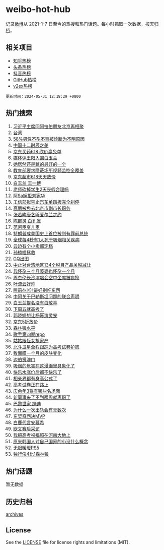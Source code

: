 # weibo-hot-hub

记录[微博](https://www.weibo.com)从 2021-1-7 日至今的热搜和热门话题。每小时抓取一次数据，按天[归档](archives)。

## 相关项目

- [知乎热榜](https://github.com/lonnyzhang423/zhihu-hot-hub)
- [头条热榜](https://github.com/lonnyzhang423/toutiao-hot-hub)
- [抖音热榜](https://github.com/lonnyzhang423/douyin-hot-hub)
- [GitHub热榜](https://github.com/lonnyzhang423/github-hot-hub)
- [v2ex热榜](https://github.com/lonnyzhang423/v2ex-hot-hub)


`更新时间：2024-05-31 12:18:29 +0800`

## 热门搜索

1. [习近平主席同阿拉伯朋友北京再相聚](https://m.weibo.cn/search?containerid=100103type%3D1%26t%3D10%26q%3D%23%E4%B9%A0%E8%BF%91%E5%B9%B3%E4%B8%BB%E5%B8%AD%E5%90%8C%E9%98%BF%E6%8B%89%E4%BC%AF%E6%9C%8B%E5%8F%8B%E5%8C%97%E4%BA%AC%E5%86%8D%E7%9B%B8%E8%81%9A%23&stream_entry_id=51&isnewpage=1&extparam=seat%3D1%26dgr%3D0%26filter_type%3Drealtimehot%26stream_entry_id%3D51%26c_type%3D51%26pos%3D0%26q%3D%2523%25E4%25B9%25A0%25E8%25BF%2591%25E5%25B9%25B3%25E4%25B8%25BB%25E5%25B8%25AD%25E5%2590%258C%25E9%2598%25BF%25E6%258B%2589%25E4%25BC%25AF%25E6%259C%258B%25E5%258F%258B%25E5%258C%2597%25E4%25BA%25AC%25E5%2586%258D%25E7%259B%25B8%25E8%2581%259A%2523%26cate%3D10103%26display_time%3D1717129108%26pre_seqid%3D171712910830001448931)
1. [台湾](https://m.weibo.cn/search?containerid=100103type%3D1%26t%3D10%26q%3D%E5%8F%B0%E6%B9%BE&stream_entry_id=31&isnewpage=1&extparam=seat%3D1%26filter_type%3Drealtimehot%26c_type%3D31%26lcate%3D5001%26realpos%3D1%26cate%3D5001%26band_rank%3D1%26dgr%3D0%26pos%3D0%26q%3D%25E5%258F%25B0%25E6%25B9%25BE%26stream_entry_id%3D31%26flag%3D1%26display_time%3D1717129108%26pre_seqid%3D171712910830001448931)
1. [58%男性不孕不育被诊断为不明原因](https://m.weibo.cn/search?containerid=100103type%3D1%26t%3D10%26q%3D%2358%25%E7%94%B7%E6%80%A7%E4%B8%8D%E5%AD%95%E4%B8%8D%E8%82%B2%E8%A2%AB%E8%AF%8A%E6%96%AD%E4%B8%BA%E4%B8%8D%E6%98%8E%E5%8E%9F%E5%9B%A0%23&stream_entry_id=31&isnewpage=1&extparam=seat%3D1%26filter_type%3Drealtimehot%26c_type%3D31%26lcate%3D5001%26realpos%3D2%26cate%3D5001%26band_rank%3D2%26dgr%3D0%26pos%3D1%26q%3D%252358%2525%25E7%2594%25B7%25E6%2580%25A7%25E4%25B8%258D%25E5%25AD%2595%25E4%25B8%258D%25E8%2582%25B2%25E8%25A2%25AB%25E8%25AF%258A%25E6%2596%25AD%25E4%25B8%25BA%25E4%25B8%258D%25E6%2598%258E%25E5%258E%259F%25E5%259B%25A0%2523%26stream_entry_id%3D31%26flag%3D1%26display_time%3D1717129108%26pre_seqid%3D171712910830001448931)
1. [中国十二时辰之美](https://m.weibo.cn/search?containerid=100103type%3D1%26t%3D10%26q%3D%23%E4%B8%AD%E5%9B%BD%E5%8D%81%E4%BA%8C%E6%97%B6%E8%BE%B0%E4%B9%8B%E7%BE%8E%23&stream_entry_id=31&isnewpage=1&extparam=seat%3D1%26filter_type%3Drealtimehot%26c_type%3D31%26lcate%3D5001%26realpos%3D3%26cate%3D5001%26band_rank%3D3%26dgr%3D0%26pos%3D2%26q%3D%2523%25E4%25B8%25AD%25E5%259B%25BD%25E5%258D%2581%25E4%25BA%258C%25E6%2597%25B6%25E8%25BE%25B0%25E4%25B9%258B%25E7%25BE%258E%2523%26stream_entry_id%3D31%26flag%3D1%26display_time%3D1717129108%26pre_seqid%3D171712910830001448931)
1. [京东买药618 砍价赢免单](https://m.weibo.cn/search?containerid=100103type%3D1%26t%3D10%26q%3D%23%E4%BA%AC%E4%B8%9C%E4%B9%B0%E8%8D%AF618+%E7%A0%8D%E4%BB%B7%E8%B5%A2%E5%85%8D%E5%8D%95%23&stream_entry_id=31&isnewpage=1&extparam=seat%3D1%26filter_type%3Drealtimehot%26c_type%3D31%26lcate%3D5001%26cate%3D5001%26topic_ad%3D1%26band_rank%3D4%26q%3D%2523%25E4%25BA%25AC%25E4%25B8%259C%25E4%25B9%25B0%25E8%258D%25AF618%2520%25E7%25A0%258D%25E4%25BB%25B7%25E8%25B5%25A2%25E5%2585%258D%25E5%258D%2595%2523%26stream_entry_id%3D31%26pos%3D3%26adid%3D240122%26is_ad_pos%3D1%26dgr%3D0%26display_time%3D1717129108%26pre_seqid%3D171712910830001448931)
1. [媒体评王阳入围白玉兰](https://m.weibo.cn/search?containerid=100103type%3D1%26t%3D10%26q%3D%23%E5%AA%92%E4%BD%93%E8%AF%84%E7%8E%8B%E9%98%B3%E5%85%A5%E5%9B%B4%E7%99%BD%E7%8E%89%E5%85%B0%23&stream_entry_id=31&isnewpage=1&extparam=seat%3D1%26filter_type%3Drealtimehot%26c_type%3D31%26lcate%3D5001%26realpos%3D4%26cate%3D5001%26band_rank%3D4%26dgr%3D0%26pos%3D4%26q%3D%2523%25E5%25AA%2592%25E4%25BD%2593%25E8%25AF%2584%25E7%258E%258B%25E9%2598%25B3%25E5%2585%25A5%25E5%259B%25B4%25E7%2599%25BD%25E7%258E%2589%25E5%2585%25B0%2523%26stream_entry_id%3D31%26flag%3D1%26display_time%3D1717129108%26pre_seqid%3D171712910830001448931)
1. [她居然还是跳的最好的一个](https://m.weibo.cn/search?containerid=100103type%3D1%26t%3D10%26q%3D%23%E5%A5%B9%E5%B1%85%E7%84%B6%E8%BF%98%E6%98%AF%E8%B7%B3%E7%9A%84%E6%9C%80%E5%A5%BD%E7%9A%84%E4%B8%80%E4%B8%AA%23&stream_entry_id=31&isnewpage=1&extparam=seat%3D1%26filter_type%3Drealtimehot%26c_type%3D31%26lcate%3D5001%26realpos%3D5%26cate%3D5001%26band_rank%3D5%26dgr%3D0%26pos%3D5%26q%3D%2523%25E5%25A5%25B9%25E5%25B1%2585%25E7%2584%25B6%25E8%25BF%2598%25E6%2598%25AF%25E8%25B7%25B3%25E7%259A%2584%25E6%259C%2580%25E5%25A5%25BD%25E7%259A%2584%25E4%25B8%2580%25E4%25B8%25AA%2523%26stream_entry_id%3D31%26flag%3D2%26display_time%3D1717129108%26pre_seqid%3D171712910830001448931)
1. [教育部要求隐蔽场所视频监控全覆盖](https://m.weibo.cn/search?containerid=100103type%3D1%26t%3D10%26q%3D%23%E6%95%99%E8%82%B2%E9%83%A8%E8%A6%81%E6%B1%82%E9%9A%90%E8%94%BD%E5%9C%BA%E6%89%80%E8%A7%86%E9%A2%91%E7%9B%91%E6%8E%A7%E5%85%A8%E8%A6%86%E7%9B%96%23&stream_entry_id=31&isnewpage=1&extparam=seat%3D1%26filter_type%3Drealtimehot%26c_type%3D31%26lcate%3D5001%26realpos%3D6%26cate%3D5001%26band_rank%3D6%26dgr%3D0%26pos%3D6%26q%3D%2523%25E6%2595%2599%25E8%2582%25B2%25E9%2583%25A8%25E8%25A6%2581%25E6%25B1%2582%25E9%259A%2590%25E8%2594%25BD%25E5%259C%25BA%25E6%2589%2580%25E8%25A7%2586%25E9%25A2%2591%25E7%259B%2591%25E6%258E%25A7%25E5%2585%25A8%25E8%25A6%2586%25E7%259B%2596%2523%26stream_entry_id%3D31%26flag%3D1%26display_time%3D1717129108%26pre_seqid%3D171712910830001448931)
1. [京东超市618天天放价](https://m.weibo.cn/search?containerid=100103type%3D1%26t%3D10%26q%3D%23%E4%BA%AC%E4%B8%9C%E8%B6%85%E5%B8%82618%E5%A4%A9%E5%A4%A9%E6%94%BE%E4%BB%B7%23&stream_entry_id=31&isnewpage=1&extparam=seat%3D1%26filter_type%3Drealtimehot%26c_type%3D31%26lcate%3D5001%26cate%3D5001%26topic_ad%3D1%26band_rank%3D7%26q%3D%2523%25E4%25BA%25AC%25E4%25B8%259C%25E8%25B6%2585%25E5%25B8%2582618%25E5%25A4%25A9%25E5%25A4%25A9%25E6%2594%25BE%25E4%25BB%25B7%2523%26stream_entry_id%3D31%26pos%3D7%26adid%3D240106%26is_ad_pos%3D1%26dgr%3D0%26display_time%3D1717129108%26pre_seqid%3D171712910830001448931)
1. [白玉兰 王一博](https://m.weibo.cn/search?containerid=100103type%3D1%26t%3D10%26q%3D%E7%99%BD%E7%8E%89%E5%85%B0+%E7%8E%8B%E4%B8%80%E5%8D%9A&stream_entry_id=31&isnewpage=1&extparam=seat%3D1%26filter_type%3Drealtimehot%26c_type%3D31%26lcate%3D5001%26realpos%3D7%26cate%3D5001%26band_rank%3D7%26dgr%3D0%26pos%3D8%26q%3D%25E7%2599%25BD%25E7%258E%2589%25E5%2585%25B0%2520%25E7%258E%258B%25E4%25B8%2580%25E5%258D%259A%26stream_entry_id%3D31%26flag%3D1%26display_time%3D1717129108%26pre_seqid%3D171712910830001448931)
1. [老师砍掉学生2天丧假合理吗](https://m.weibo.cn/search?containerid=100103type%3D1%26t%3D10%26q%3D%23%E8%80%81%E5%B8%88%E7%A0%8D%E6%8E%89%E5%AD%A6%E7%94%9F2%E5%A4%A9%E4%B8%A7%E5%81%87%E5%90%88%E7%90%86%E5%90%97%23&stream_entry_id=31&isnewpage=1&extparam=seat%3D1%26filter_type%3Drealtimehot%26c_type%3D31%26lcate%3D5001%26realpos%3D8%26cate%3D5001%26band_rank%3D8%26dgr%3D0%26pos%3D9%26q%3D%2523%25E8%2580%2581%25E5%25B8%2588%25E7%25A0%258D%25E6%258E%2589%25E5%25AD%25A6%25E7%2594%259F2%25E5%25A4%25A9%25E4%25B8%25A7%25E5%2581%2587%25E5%2590%2588%25E7%2590%2586%25E5%2590%2597%2523%26stream_entry_id%3D31%26flag%3D2%26display_time%3D1717129108%26pre_seqid%3D171712910830001448931)
1. [阿Sa婉拒刘宪华](https://m.weibo.cn/search?containerid=100103type%3D1%26t%3D10%26q%3D%23%E9%98%BFSa%E5%A9%89%E6%8B%92%E5%88%98%E5%AE%AA%E5%8D%8E%23&stream_entry_id=31&isnewpage=1&extparam=seat%3D1%26filter_type%3Drealtimehot%26c_type%3D31%26lcate%3D5001%26realpos%3D9%26cate%3D5001%26band_rank%3D9%26dgr%3D0%26pos%3D10%26q%3D%2523%25E9%2598%25BFSa%25E5%25A9%2589%25E6%258B%2592%25E5%2588%2598%25E5%25AE%25AA%25E5%258D%258E%2523%26stream_entry_id%3D31%26flag%3D1%26display_time%3D1717129108%26pre_seqid%3D171712910830001448931)
1. [工信部拟禁止汽车单踏板完全刹停](https://m.weibo.cn/search?containerid=100103type%3D1%26t%3D10%26q%3D%23%E5%B7%A5%E4%BF%A1%E9%83%A8%E6%8B%9F%E7%A6%81%E6%AD%A2%E6%B1%BD%E8%BD%A6%E5%8D%95%E8%B8%8F%E6%9D%BF%E5%AE%8C%E5%85%A8%E5%88%B9%E5%81%9C%23&stream_entry_id=31&isnewpage=1&extparam=seat%3D1%26filter_type%3Drealtimehot%26c_type%3D31%26lcate%3D5001%26realpos%3D10%26cate%3D5001%26band_rank%3D10%26dgr%3D0%26pos%3D11%26q%3D%2523%25E5%25B7%25A5%25E4%25BF%25A1%25E9%2583%25A8%25E6%258B%259F%25E7%25A6%2581%25E6%25AD%25A2%25E6%25B1%25BD%25E8%25BD%25A6%25E5%258D%2595%25E8%25B8%258F%25E6%259D%25BF%25E5%25AE%258C%25E5%2585%25A8%25E5%2588%25B9%25E5%2581%259C%2523%26stream_entry_id%3D31%26flag%3D1%26display_time%3D1717129108%26pre_seqid%3D171712910830001448931)
1. [高朋被免去北京市副市长职务](https://m.weibo.cn/search?containerid=100103type%3D1%26t%3D10%26q%3D%23%E9%AB%98%E6%9C%8B%E8%A2%AB%E5%85%8D%E5%8E%BB%E5%8C%97%E4%BA%AC%E5%B8%82%E5%89%AF%E5%B8%82%E9%95%BF%E8%81%8C%E5%8A%A1%23&stream_entry_id=31&isnewpage=1&extparam=seat%3D1%26filter_type%3Drealtimehot%26c_type%3D31%26lcate%3D5001%26realpos%3D11%26cate%3D5001%26band_rank%3D11%26dgr%3D0%26pos%3D12%26q%3D%2523%25E9%25AB%2598%25E6%259C%258B%25E8%25A2%25AB%25E5%2585%258D%25E5%258E%25BB%25E5%258C%2597%25E4%25BA%25AC%25E5%25B8%2582%25E5%2589%25AF%25E5%25B8%2582%25E9%2595%25BF%25E8%2581%258C%25E5%258A%25A1%2523%26stream_entry_id%3D31%26flag%3D1%26display_time%3D1717129108%26pre_seqid%3D171712910830001448931)
1. [张若昀唐艺昕爱尔兰之约](https://m.weibo.cn/search?containerid=100103type%3D1%26t%3D10%26q%3D%23%E5%BC%A0%E8%8B%A5%E6%98%80%E5%94%90%E8%89%BA%E6%98%95%E7%88%B1%E5%B0%94%E5%85%B0%E4%B9%8B%E7%BA%A6%23&stream_entry_id=31&isnewpage=1&extparam=seat%3D1%26filter_type%3Drealtimehot%26c_type%3D31%26lcate%3D5001%26realpos%3D12%26cate%3D5001%26band_rank%3D12%26dgr%3D0%26pos%3D13%26q%3D%2523%25E5%25BC%25A0%25E8%258B%25A5%25E6%2598%2580%25E5%2594%2590%25E8%2589%25BA%25E6%2598%2595%25E7%2588%25B1%25E5%25B0%2594%25E5%2585%25B0%25E4%25B9%258B%25E7%25BA%25A6%2523%26stream_entry_id%3D31%26flag%3D1%26display_time%3D1717129108%26pre_seqid%3D171712910830001448931)
1. [陈都灵 白孔雀](https://m.weibo.cn/search?containerid=100103type%3D1%26t%3D10%26q%3D%E9%99%88%E9%83%BD%E7%81%B5+%E7%99%BD%E5%AD%94%E9%9B%80&stream_entry_id=31&isnewpage=1&extparam=seat%3D1%26filter_type%3Drealtimehot%26c_type%3D31%26lcate%3D5001%26realpos%3D13%26cate%3D5001%26band_rank%3D13%26dgr%3D0%26pos%3D14%26q%3D%25E9%2599%2588%25E9%2583%25BD%25E7%2581%25B5%2520%25E7%2599%25BD%25E5%25AD%2594%25E9%259B%2580%26stream_entry_id%3D31%26flag%3D1%26display_time%3D1717129108%26pre_seqid%3D171712910830001448931)
1. [范闲臣变儿臣](https://m.weibo.cn/search?containerid=100103type%3D1%26t%3D10%26q%3D%23%E8%8C%83%E9%97%B2%E8%87%A3%E5%8F%98%E5%84%BF%E8%87%A3%23&stream_entry_id=31&isnewpage=1&extparam=seat%3D1%26filter_type%3Drealtimehot%26c_type%3D31%26lcate%3D5001%26realpos%3D14%26cate%3D5001%26band_rank%3D14%26dgr%3D0%26pos%3D15%26q%3D%2523%25E8%258C%2583%25E9%2597%25B2%25E8%2587%25A3%25E5%258F%2598%25E5%2584%25BF%25E8%2587%25A3%2523%26stream_entry_id%3D31%26flag%3D1%26display_time%3D1717129108%26pre_seqid%3D171712910830001448931)
1. [特朗普成美国史上首位被判有罪前总统](https://m.weibo.cn/search?containerid=100103type%3D1%26t%3D10%26q%3D%23%E7%89%B9%E6%9C%97%E6%99%AE%E6%88%90%E7%BE%8E%E5%9B%BD%E5%8F%B2%E4%B8%8A%E9%A6%96%E4%BD%8D%E8%A2%AB%E5%88%A4%E6%9C%89%E7%BD%AA%E5%89%8D%E6%80%BB%E7%BB%9F%23&stream_entry_id=31&isnewpage=1&extparam=seat%3D1%26filter_type%3Drealtimehot%26c_type%3D31%26lcate%3D5001%26realpos%3D15%26cate%3D5001%26band_rank%3D15%26dgr%3D0%26pos%3D16%26q%3D%2523%25E7%2589%25B9%25E6%259C%2597%25E6%2599%25AE%25E6%2588%2590%25E7%25BE%258E%25E5%259B%25BD%25E5%258F%25B2%25E4%25B8%258A%25E9%25A6%2596%25E4%25BD%258D%25E8%25A2%25AB%25E5%2588%25A4%25E6%259C%2589%25E7%25BD%25AA%25E5%2589%258D%25E6%2580%25BB%25E7%25BB%259F%2523%26stream_entry_id%3D31%26flag%3D2%26display_time%3D1717129108%26pre_seqid%3D171712910830001448931)
1. [全球每4秒有1人死于吸烟相关疾病](https://m.weibo.cn/search?containerid=100103type%3D1%26t%3D10%26q%3D%23%E5%85%A8%E7%90%83%E6%AF%8F4%E7%A7%92%E6%9C%891%E4%BA%BA%E6%AD%BB%E4%BA%8E%E5%90%B8%E7%83%9F%E7%9B%B8%E5%85%B3%E7%96%BE%E7%97%85%23&stream_entry_id=31&isnewpage=1&extparam=seat%3D1%26filter_type%3Drealtimehot%26c_type%3D31%26lcate%3D5001%26realpos%3D16%26cate%3D5001%26band_rank%3D16%26dgr%3D0%26pos%3D17%26q%3D%2523%25E5%2585%25A8%25E7%2590%2583%25E6%25AF%258F4%25E7%25A7%2592%25E6%259C%25891%25E4%25BA%25BA%25E6%25AD%25BB%25E4%25BA%258E%25E5%2590%25B8%25E7%2583%259F%25E7%259B%25B8%25E5%2585%25B3%25E7%2596%25BE%25E7%2597%2585%2523%26stream_entry_id%3D31%26flag%3D0%26display_time%3D1717129108%26pre_seqid%3D171712910830001448931)
1. [云边有个小卖部定档](https://m.weibo.cn/search?containerid=100103type%3D1%26t%3D10%26q%3D%23%E4%BA%91%E8%BE%B9%E6%9C%89%E4%B8%AA%E5%B0%8F%E5%8D%96%E9%83%A8%E5%AE%9A%E6%A1%A3%23&stream_entry_id=31&isnewpage=1&extparam=seat%3D1%26filter_type%3Drealtimehot%26c_type%3D31%26lcate%3D5001%26realpos%3D17%26cate%3D5001%26band_rank%3D17%26dgr%3D0%26pos%3D18%26q%3D%2523%25E4%25BA%2591%25E8%25BE%25B9%25E6%259C%2589%25E4%25B8%25AA%25E5%25B0%258F%25E5%258D%2596%25E9%2583%25A8%25E5%25AE%259A%25E6%25A1%25A3%2523%26stream_entry_id%3D31%26flag%3D0%26display_time%3D1717129108%26pre_seqid%3D171712910830001448931)
1. [孙楠唱拯救](https://m.weibo.cn/search?containerid=100103type%3D1%26t%3D10%26q%3D%E5%AD%99%E6%A5%A0%E5%94%B1%E6%8B%AF%E6%95%91&stream_entry_id=31&isnewpage=1&extparam=seat%3D1%26filter_type%3Drealtimehot%26c_type%3D31%26lcate%3D5001%26realpos%3D18%26cate%3D5001%26band_rank%3D18%26dgr%3D0%26pos%3D19%26q%3D%25E5%25AD%2599%25E6%25A5%25A0%25E5%2594%25B1%25E6%258B%25AF%25E6%2595%2591%26stream_entry_id%3D31%26flag%3D1%26display_time%3D1717129108%26pre_seqid%3D171712910830001448931)
1. [GQ出图](https://m.weibo.cn/search?containerid=100103type%3D1%26t%3D10%26q%3DGQ%E5%87%BA%E5%9B%BE&stream_entry_id=31&isnewpage=1&extparam=seat%3D1%26filter_type%3Drealtimehot%26c_type%3D31%26lcate%3D5001%26realpos%3D19%26cate%3D5001%26band_rank%3D19%26dgr%3D0%26pos%3D20%26q%3DGQ%25E5%2587%25BA%25E5%259B%25BE%26stream_entry_id%3D31%26flag%3D1%26display_time%3D1717129108%26pre_seqid%3D171712910830001448931)
1. [中止对台湾地区134个税目产品关税减让](https://m.weibo.cn/search?containerid=100103type%3D1%26t%3D10%26q%3D%23%E4%B8%AD%E6%AD%A2%E5%AF%B9%E5%8F%B0%E6%B9%BE%E5%9C%B0%E5%8C%BA134%E4%B8%AA%E7%A8%8E%E7%9B%AE%E4%BA%A7%E5%93%81%E5%85%B3%E7%A8%8E%E5%87%8F%E8%AE%A9%23&stream_entry_id=31&isnewpage=1&extparam=seat%3D1%26filter_type%3Drealtimehot%26c_type%3D31%26lcate%3D5001%26realpos%3D20%26cate%3D5001%26band_rank%3D20%26dgr%3D0%26pos%3D21%26q%3D%2523%25E4%25B8%25AD%25E6%25AD%25A2%25E5%25AF%25B9%25E5%258F%25B0%25E6%25B9%25BE%25E5%259C%25B0%25E5%258C%25BA134%25E4%25B8%25AA%25E7%25A8%258E%25E7%259B%25AE%25E4%25BA%25A7%25E5%2593%2581%25E5%2585%25B3%25E7%25A8%258E%25E5%2587%258F%25E8%25AE%25A9%2523%26stream_entry_id%3D31%26flag%3D0%26display_time%3D1717129108%26pre_seqid%3D171712910830001448931)
1. [我怀孕三个月婆婆也怀孕一个月](https://m.weibo.cn/search?containerid=100103type%3D1%26t%3D10%26q%3D%23%E6%88%91%E6%80%80%E5%AD%95%E4%B8%89%E4%B8%AA%E6%9C%88%E5%A9%86%E5%A9%86%E4%B9%9F%E6%80%80%E5%AD%95%E4%B8%80%E4%B8%AA%E6%9C%88%23&stream_entry_id=31&isnewpage=1&extparam=seat%3D1%26filter_type%3Drealtimehot%26c_type%3D31%26lcate%3D5001%26realpos%3D21%26cate%3D5001%26band_rank%3D21%26dgr%3D0%26pos%3D22%26q%3D%2523%25E6%2588%2591%25E6%2580%2580%25E5%25AD%2595%25E4%25B8%2589%25E4%25B8%25AA%25E6%259C%2588%25E5%25A9%2586%25E5%25A9%2586%25E4%25B9%259F%25E6%2580%2580%25E5%25AD%2595%25E4%25B8%2580%25E4%25B8%25AA%25E6%259C%2588%2523%26stream_entry_id%3D31%26flag%3D2%26display_time%3D1717129108%26pre_seqid%3D171712910830001448931)
1. [周杰伦长沙演唱会空中坐席被疯抢](https://m.weibo.cn/search?containerid=100103type%3D1%26t%3D10%26q%3D%23%E5%91%A8%E6%9D%B0%E4%BC%A6%E9%95%BF%E6%B2%99%E6%BC%94%E5%94%B1%E4%BC%9A%E7%A9%BA%E4%B8%AD%E5%9D%90%E5%B8%AD%E8%A2%AB%E7%96%AF%E6%8A%A2%23&stream_entry_id=31&isnewpage=1&extparam=seat%3D1%26filter_type%3Drealtimehot%26c_type%3D31%26lcate%3D5001%26realpos%3D22%26cate%3D5001%26band_rank%3D22%26dgr%3D0%26pos%3D23%26q%3D%2523%25E5%2591%25A8%25E6%259D%25B0%25E4%25BC%25A6%25E9%2595%25BF%25E6%25B2%2599%25E6%25BC%2594%25E5%2594%25B1%25E4%25BC%259A%25E7%25A9%25BA%25E4%25B8%25AD%25E5%259D%2590%25E5%25B8%25AD%25E8%25A2%25AB%25E7%2596%25AF%25E6%258A%25A2%2523%26stream_entry_id%3D31%26flag%3D1%26display_time%3D1717129108%26pre_seqid%3D171712910830001448931)
1. [叶流云好帅](https://m.weibo.cn/search?containerid=100103type%3D1%26t%3D10%26q%3D%23%E5%8F%B6%E6%B5%81%E4%BA%91%E5%A5%BD%E5%B8%85%23&stream_entry_id=31&isnewpage=1&extparam=seat%3D1%26filter_type%3Drealtimehot%26c_type%3D31%26lcate%3D5001%26realpos%3D23%26cate%3D5001%26band_rank%3D23%26dgr%3D0%26pos%3D24%26q%3D%2523%25E5%258F%25B6%25E6%25B5%2581%25E4%25BA%2591%25E5%25A5%25BD%25E5%25B8%2585%2523%26stream_entry_id%3D31%26flag%3D0%26display_time%3D1717129108%26pre_seqid%3D171712910830001448931)
1. [睡前4小时最好别吃东西](https://m.weibo.cn/search?containerid=100103type%3D1%26t%3D10%26q%3D%23%E7%9D%A1%E5%89%8D4%E5%B0%8F%E6%97%B6%E6%9C%80%E5%A5%BD%E5%88%AB%E5%90%83%E4%B8%9C%E8%A5%BF%23&stream_entry_id=31&isnewpage=1&extparam=seat%3D1%26filter_type%3Drealtimehot%26c_type%3D31%26lcate%3D5001%26realpos%3D24%26cate%3D5001%26band_rank%3D24%26dgr%3D0%26pos%3D25%26q%3D%2523%25E7%259D%25A1%25E5%2589%258D4%25E5%25B0%258F%25E6%2597%25B6%25E6%259C%2580%25E5%25A5%25BD%25E5%2588%25AB%25E5%2590%2583%25E4%25B8%259C%25E8%25A5%25BF%2523%26stream_entry_id%3D31%26flag%3D0%26display_time%3D1717129108%26pre_seqid%3D171712910830001448931)
1. [中阿关于巴勒斯坦问题的联合声明](https://m.weibo.cn/search?containerid=100103type%3D1%26t%3D10%26q%3D%23%E4%B8%AD%E9%98%BF%E5%85%B3%E4%BA%8E%E5%B7%B4%E5%8B%92%E6%96%AF%E5%9D%A6%E9%97%AE%E9%A2%98%E7%9A%84%E8%81%94%E5%90%88%E5%A3%B0%E6%98%8E%23&stream_entry_id=31&isnewpage=1&extparam=seat%3D1%26filter_type%3Drealtimehot%26c_type%3D31%26lcate%3D5001%26realpos%3D25%26cate%3D5001%26band_rank%3D25%26dgr%3D0%26pos%3D26%26q%3D%2523%25E4%25B8%25AD%25E9%2598%25BF%25E5%2585%25B3%25E4%25BA%258E%25E5%25B7%25B4%25E5%258B%2592%25E6%2596%25AF%25E5%259D%25A6%25E9%2597%25AE%25E9%25A2%2598%25E7%259A%2584%25E8%2581%2594%25E5%2590%2588%25E5%25A3%25B0%25E6%2598%258E%2523%26stream_entry_id%3D31%26flag%3D1%26display_time%3D1717129108%26pre_seqid%3D171712910830001448931)
1. [白玉兰提名没有白敬亭](https://m.weibo.cn/search?containerid=100103type%3D1%26t%3D10%26q%3D%23%E7%99%BD%E7%8E%89%E5%85%B0%E6%8F%90%E5%90%8D%E6%B2%A1%E6%9C%89%E7%99%BD%E6%95%AC%E4%BA%AD%23&stream_entry_id=31&isnewpage=1&extparam=seat%3D1%26filter_type%3Drealtimehot%26c_type%3D31%26lcate%3D5001%26realpos%3D26%26cate%3D5001%26band_rank%3D26%26dgr%3D0%26pos%3D27%26q%3D%2523%25E7%2599%25BD%25E7%258E%2589%25E5%2585%25B0%25E6%258F%2590%25E5%2590%258D%25E6%25B2%25A1%25E6%259C%2589%25E7%2599%25BD%25E6%2595%25AC%25E4%25BA%25AD%2523%26stream_entry_id%3D31%26flag%3D0%26display_time%3D1717129108%26pre_seqid%3D171712910830001448931)
1. [下周五就高考了](https://m.weibo.cn/search?containerid=100103type%3D1%26t%3D10%26q%3D%23%E4%B8%8B%E5%91%A8%E4%BA%94%E5%B0%B1%E9%AB%98%E8%80%83%E4%BA%86%23&stream_entry_id=31&isnewpage=1&extparam=seat%3D1%26filter_type%3Drealtimehot%26c_type%3D31%26lcate%3D5001%26realpos%3D27%26cate%3D5001%26band_rank%3D27%26dgr%3D0%26pos%3D28%26q%3D%2523%25E4%25B8%258B%25E5%2591%25A8%25E4%25BA%2594%25E5%25B0%25B1%25E9%25AB%2598%25E8%2580%2583%25E4%25BA%2586%2523%26stream_entry_id%3D31%26flag%3D0%26display_time%3D1717129108%26pre_seqid%3D171712910830001448931)
1. [郭晓婷想让杨幂演灵宠](https://m.weibo.cn/search?containerid=100103type%3D1%26t%3D10%26q%3D%23%E9%83%AD%E6%99%93%E5%A9%B7%E6%83%B3%E8%AE%A9%E6%9D%A8%E5%B9%82%E6%BC%94%E7%81%B5%E5%AE%A0%23&stream_entry_id=31&isnewpage=1&extparam=seat%3D1%26filter_type%3Drealtimehot%26c_type%3D31%26lcate%3D5001%26realpos%3D28%26cate%3D5001%26band_rank%3D28%26dgr%3D0%26pos%3D29%26q%3D%2523%25E9%2583%25AD%25E6%2599%2593%25E5%25A9%25B7%25E6%2583%25B3%25E8%25AE%25A9%25E6%259D%25A8%25E5%25B9%2582%25E6%25BC%2594%25E7%2581%25B5%25E5%25AE%25A0%2523%26stream_entry_id%3D31%26flag%3D1%26display_time%3D1717129108%26pre_seqid%3D171712910830001448931)
1. [京东5折放价](https://m.weibo.cn/search?containerid=100103type%3D1%26t%3D10%26q%3D%23%E4%BA%AC%E4%B8%9C5%E6%8A%98%E6%94%BE%E4%BB%B7%23&stream_entry_id=31&isnewpage=1&extparam=seat%3D1%26filter_type%3Drealtimehot%26c_type%3D31%26lcate%3D5001%26realpos%3D29%26cate%3D5001%26q%3D%2523%25E4%25BA%25AC%25E4%25B8%259C5%25E6%258A%2598%25E6%2594%25BE%25E4%25BB%25B7%2523%26band_rank%3D29%26dgr%3D0%26pos%3D30%26adid%3D240143%26stream_entry_id%3D31%26flag%3D0%26display_time%3D1717129108%26pre_seqid%3D171712910830001448931)
1. [森林狼水平](https://m.weibo.cn/search?containerid=100103type%3D1%26t%3D10%26q%3D%E6%A3%AE%E6%9E%97%E7%8B%BC%E6%B0%B4%E5%B9%B3&stream_entry_id=31&isnewpage=1&extparam=seat%3D1%26filter_type%3Drealtimehot%26c_type%3D31%26lcate%3D5001%26realpos%3D30%26cate%3D5001%26band_rank%3D30%26dgr%3D0%26pos%3D31%26q%3D%25E6%25A3%25AE%25E6%259E%2597%25E7%258B%25BC%25E6%25B0%25B4%25E5%25B9%25B3%26stream_entry_id%3D31%26flag%3D0%26display_time%3D1717129108%26pre_seqid%3D171712910830001448931)
1. [歌手第四期repo](https://m.weibo.cn/search?containerid=100103type%3D1%26t%3D10%26q%3D%23%E6%AD%8C%E6%89%8B%E7%AC%AC%E5%9B%9B%E6%9C%9Frepo%23&stream_entry_id=31&isnewpage=1&extparam=seat%3D1%26filter_type%3Drealtimehot%26c_type%3D31%26lcate%3D5001%26realpos%3D31%26cate%3D5001%26band_rank%3D31%26dgr%3D0%26pos%3D32%26q%3D%2523%25E6%25AD%258C%25E6%2589%258B%25E7%25AC%25AC%25E5%259B%259B%25E6%259C%259Frepo%2523%26stream_entry_id%3D31%26flag%3D1%26display_time%3D1717129108%26pre_seqid%3D171712910830001448931)
1. [姑姑跟侄女抢家产](https://m.weibo.cn/search?containerid=100103type%3D1%26t%3D10%26q%3D%23%E5%A7%91%E5%A7%91%E8%B7%9F%E4%BE%84%E5%A5%B3%E6%8A%A2%E5%AE%B6%E4%BA%A7%23&stream_entry_id=31&isnewpage=1&extparam=seat%3D1%26filter_type%3Drealtimehot%26c_type%3D31%26lcate%3D5001%26realpos%3D32%26cate%3D5001%26band_rank%3D32%26dgr%3D0%26pos%3D33%26q%3D%2523%25E5%25A7%2591%25E5%25A7%2591%25E8%25B7%259F%25E4%25BE%2584%25E5%25A5%25B3%25E6%258A%25A2%25E5%25AE%25B6%25E4%25BA%25A7%2523%26stream_entry_id%3D31%26flag%3D0%26display_time%3D1717129108%26pre_seqid%3D171712910830001448931)
1. [北斗卫星全程跟踪为高考试卷护航](https://m.weibo.cn/search?containerid=100103type%3D1%26t%3D10%26q%3D%23%E5%8C%97%E6%96%97%E5%8D%AB%E6%98%9F%E5%85%A8%E7%A8%8B%E8%B7%9F%E8%B8%AA%E4%B8%BA%E9%AB%98%E8%80%83%E8%AF%95%E5%8D%B7%E6%8A%A4%E8%88%AA%23&stream_entry_id=31&isnewpage=1&extparam=seat%3D1%26filter_type%3Drealtimehot%26c_type%3D31%26lcate%3D5001%26realpos%3D33%26cate%3D5001%26band_rank%3D33%26dgr%3D0%26pos%3D34%26q%3D%2523%25E5%258C%2597%25E6%2596%2597%25E5%258D%25AB%25E6%2598%259F%25E5%2585%25A8%25E7%25A8%258B%25E8%25B7%259F%25E8%25B8%25AA%25E4%25B8%25BA%25E9%25AB%2598%25E8%2580%2583%25E8%25AF%2595%25E5%258D%25B7%25E6%258A%25A4%25E8%2588%25AA%2523%26stream_entry_id%3D31%26flag%3D1%26display_time%3D1717129108%26pre_seqid%3D171712910830001448931)
1. [敷面膜一个月的皮肤变化](https://m.weibo.cn/search?containerid=100103type%3D1%26t%3D10%26q%3D%23%E6%95%B7%E9%9D%A2%E8%86%9C%E4%B8%80%E4%B8%AA%E6%9C%88%E7%9A%84%E7%9A%AE%E8%82%A4%E5%8F%98%E5%8C%96%23&stream_entry_id=31&isnewpage=1&extparam=seat%3D1%26filter_type%3Drealtimehot%26c_type%3D31%26lcate%3D5001%26realpos%3D34%26cate%3D5001%26band_rank%3D34%26dgr%3D0%26pos%3D35%26q%3D%2523%25E6%2595%25B7%25E9%259D%25A2%25E8%2586%259C%25E4%25B8%2580%25E4%25B8%25AA%25E6%259C%2588%25E7%259A%2584%25E7%259A%25AE%25E8%2582%25A4%25E5%258F%2598%25E5%258C%2596%2523%26stream_entry_id%3D31%26flag%3D0%26display_time%3D1717129108%26pre_seqid%3D171712910830001448931)
1. [边伯贤澳门](https://m.weibo.cn/search?containerid=100103type%3D1%26t%3D10%26q%3D%E8%BE%B9%E4%BC%AF%E8%B4%A4%E6%BE%B3%E9%97%A8&stream_entry_id=31&isnewpage=1&extparam=seat%3D1%26filter_type%3Drealtimehot%26c_type%3D31%26lcate%3D5001%26realpos%3D35%26cate%3D5001%26band_rank%3D35%26dgr%3D0%26pos%3D36%26q%3D%25E8%25BE%25B9%25E4%25BC%25AF%25E8%25B4%25A4%25E6%25BE%25B3%25E9%2597%25A8%26stream_entry_id%3D31%26flag%3D1%26display_time%3D1717129108%26pre_seqid%3D171712910830001448931)
1. [吸烟的危害在这漫画里具象化了](https://m.weibo.cn/search?containerid=100103type%3D1%26t%3D10%26q%3D%23%E5%90%B8%E7%83%9F%E7%9A%84%E5%8D%B1%E5%AE%B3%E5%9C%A8%E8%BF%99%E6%BC%AB%E7%94%BB%E9%87%8C%E5%85%B7%E8%B1%A1%E5%8C%96%E4%BA%86%23&stream_entry_id=31&isnewpage=1&extparam=seat%3D1%26filter_type%3Drealtimehot%26c_type%3D31%26lcate%3D5001%26realpos%3D36%26cate%3D5001%26band_rank%3D36%26dgr%3D0%26pos%3D37%26q%3D%2523%25E5%2590%25B8%25E7%2583%259F%25E7%259A%2584%25E5%258D%25B1%25E5%25AE%25B3%25E5%259C%25A8%25E8%25BF%2599%25E6%25BC%25AB%25E7%2594%25BB%25E9%2587%258C%25E5%2585%25B7%25E8%25B1%25A1%25E5%258C%2596%25E4%25BA%2586%2523%26stream_entry_id%3D31%26flag%3D32768%26display_time%3D1717129108%26pre_seqid%3D171712910830001448931)
1. [快乐水涨价后都不快乐了](https://m.weibo.cn/search?containerid=100103type%3D1%26t%3D10%26q%3D%23%E5%BF%AB%E4%B9%90%E6%B0%B4%E6%B6%A8%E4%BB%B7%E5%90%8E%E9%83%BD%E4%B8%8D%E5%BF%AB%E4%B9%90%E4%BA%86%23&stream_entry_id=31&isnewpage=1&extparam=seat%3D1%26filter_type%3Drealtimehot%26c_type%3D31%26lcate%3D5001%26realpos%3D37%26cate%3D5001%26band_rank%3D37%26dgr%3D0%26pos%3D38%26q%3D%2523%25E5%25BF%25AB%25E4%25B9%2590%25E6%25B0%25B4%25E6%25B6%25A8%25E4%25BB%25B7%25E5%2590%258E%25E9%2583%25BD%25E4%25B8%258D%25E5%25BF%25AB%25E4%25B9%2590%25E4%25BA%2586%2523%26stream_entry_id%3D31%26flag%3D1%26display_time%3D1717129108%26pre_seqid%3D171712910830001448931)
1. [相亲界都有身高公式了](https://m.weibo.cn/search?containerid=100103type%3D1%26t%3D10%26q%3D%23%E7%9B%B8%E4%BA%B2%E7%95%8C%E9%83%BD%E6%9C%89%E8%BA%AB%E9%AB%98%E5%85%AC%E5%BC%8F%E4%BA%86%23&stream_entry_id=31&isnewpage=1&extparam=seat%3D1%26filter_type%3Drealtimehot%26c_type%3D31%26lcate%3D5001%26realpos%3D38%26cate%3D5001%26band_rank%3D38%26dgr%3D0%26pos%3D39%26q%3D%2523%25E7%259B%25B8%25E4%25BA%25B2%25E7%2595%258C%25E9%2583%25BD%25E6%259C%2589%25E8%25BA%25AB%25E9%25AB%2598%25E5%2585%25AC%25E5%25BC%258F%25E4%25BA%2586%2523%26stream_entry_id%3D31%26flag%3D1%26display_time%3D1717129108%26pre_seqid%3D171712910830001448931)
1. [高考试卷正在路上](https://m.weibo.cn/search?containerid=100103type%3D1%26t%3D10%26q%3D%23%E9%AB%98%E8%80%83%E8%AF%95%E5%8D%B7%E6%AD%A3%E5%9C%A8%E8%B7%AF%E4%B8%8A%23&stream_entry_id=31&isnewpage=1&extparam=seat%3D1%26filter_type%3Drealtimehot%26c_type%3D31%26lcate%3D5001%26realpos%3D39%26cate%3D5001%26band_rank%3D39%26dgr%3D0%26pos%3D40%26q%3D%2523%25E9%25AB%2598%25E8%2580%2583%25E8%25AF%2595%25E5%258D%25B7%25E6%25AD%25A3%25E5%259C%25A8%25E8%25B7%25AF%25E4%25B8%258A%2523%26stream_entry_id%3D31%26flag%3D1%26display_time%3D1717129108%26pre_seqid%3D171712910830001448931)
1. [庆余年3将有哪些名场面](https://m.weibo.cn/search?containerid=100103type%3D1%26t%3D10%26q%3D%23%E5%BA%86%E4%BD%99%E5%B9%B43%E5%B0%86%E6%9C%89%E5%93%AA%E4%BA%9B%E5%90%8D%E5%9C%BA%E9%9D%A2%23&stream_entry_id=31&isnewpage=1&extparam=seat%3D1%26filter_type%3Drealtimehot%26c_type%3D31%26lcate%3D5001%26realpos%3D40%26cate%3D5001%26band_rank%3D40%26dgr%3D0%26pos%3D41%26q%3D%2523%25E5%25BA%2586%25E4%25BD%2599%25E5%25B9%25B43%25E5%25B0%2586%25E6%259C%2589%25E5%2593%25AA%25E4%25BA%259B%25E5%2590%258D%25E5%259C%25BA%25E9%259D%25A2%2523%26stream_entry_id%3D31%26flag%3D1%26display_time%3D1717129108%26pre_seqid%3D171712910830001448931)
1. [新同事来了不到两周就离职了](https://m.weibo.cn/search?containerid=100103type%3D1%26t%3D10%26q%3D%23%E6%96%B0%E5%90%8C%E4%BA%8B%E6%9D%A5%E4%BA%86%E4%B8%8D%E5%88%B0%E4%B8%A4%E5%91%A8%E5%B0%B1%E7%A6%BB%E8%81%8C%E4%BA%86%23&stream_entry_id=31&isnewpage=1&extparam=seat%3D1%26filter_type%3Drealtimehot%26c_type%3D31%26lcate%3D5001%26realpos%3D41%26cate%3D5001%26band_rank%3D41%26dgr%3D0%26pos%3D42%26q%3D%2523%25E6%2596%25B0%25E5%2590%258C%25E4%25BA%258B%25E6%259D%25A5%25E4%25BA%2586%25E4%25B8%258D%25E5%2588%25B0%25E4%25B8%25A4%25E5%2591%25A8%25E5%25B0%25B1%25E7%25A6%25BB%25E8%2581%258C%25E4%25BA%2586%2523%26stream_entry_id%3D31%26flag%3D0%26display_time%3D1717129108%26pre_seqid%3D171712910830001448931)
1. [巴黎世家 蹦迪](https://m.weibo.cn/search?containerid=100103type%3D1%26t%3D10%26q%3D%E5%B7%B4%E9%BB%8E%E4%B8%96%E5%AE%B6+%E8%B9%A6%E8%BF%AA&stream_entry_id=31&isnewpage=1&extparam=seat%3D1%26filter_type%3Drealtimehot%26c_type%3D31%26lcate%3D5001%26realpos%3D42%26cate%3D5001%26band_rank%3D42%26dgr%3D0%26pos%3D43%26q%3D%25E5%25B7%25B4%25E9%25BB%258E%25E4%25B8%2596%25E5%25AE%25B6%2520%25E8%25B9%25A6%25E8%25BF%25AA%26stream_entry_id%3D31%26flag%3D0%26display_time%3D1717129108%26pre_seqid%3D171712910830001448931)
1. [为什么一次出轨会有无数次](https://m.weibo.cn/search?containerid=100103type%3D1%26t%3D10%26q%3D%E4%B8%BA%E4%BB%80%E4%B9%88%E4%B8%80%E6%AC%A1%E5%87%BA%E8%BD%A8%E4%BC%9A%E6%9C%89%E6%97%A0%E6%95%B0%E6%AC%A1&stream_entry_id=31&isnewpage=1&extparam=seat%3D1%26filter_type%3Drealtimehot%26c_type%3D31%26lcate%3D5001%26realpos%3D43%26cate%3D5001%26band_rank%3D43%26dgr%3D0%26pos%3D44%26q%3D%25E4%25B8%25BA%25E4%25BB%2580%25E4%25B9%2588%25E4%25B8%2580%25E6%25AC%25A1%25E5%2587%25BA%25E8%25BD%25A8%25E4%25BC%259A%25E6%259C%2589%25E6%2597%25A0%25E6%2595%25B0%25E6%25AC%25A1%26stream_entry_id%3D31%26flag%3D1%26display_time%3D1717129108%26pre_seqid%3D171712910830001448931)
1. [东契奇西决MVP](https://m.weibo.cn/search?containerid=100103type%3D1%26t%3D10%26q%3D%23%E4%B8%9C%E5%A5%91%E5%A5%87%E8%A5%BF%E5%86%B3MVP%23&stream_entry_id=31&isnewpage=1&extparam=seat%3D1%26filter_type%3Drealtimehot%26c_type%3D31%26lcate%3D5001%26realpos%3D44%26cate%3D5001%26band_rank%3D44%26dgr%3D0%26pos%3D45%26q%3D%2523%25E4%25B8%259C%25E5%25A5%2591%25E5%25A5%2587%25E8%25A5%25BF%25E5%2586%25B3MVP%2523%26stream_entry_id%3D31%26flag%3D1%26display_time%3D1717129108%26pre_seqid%3D171712910830001448931)
1. [白鹿代言安慕希](https://m.weibo.cn/search?containerid=100103type%3D1%26t%3D10%26q%3D%E7%99%BD%E9%B9%BF%E4%BB%A3%E8%A8%80%E5%AE%89%E6%85%95%E5%B8%8C&stream_entry_id=31&isnewpage=1&extparam=seat%3D1%26filter_type%3Drealtimehot%26c_type%3D31%26lcate%3D5001%26realpos%3D45%26cate%3D5001%26band_rank%3D45%26dgr%3D0%26pos%3D46%26q%3D%25E7%2599%25BD%25E9%25B9%25BF%25E4%25BB%25A3%25E8%25A8%2580%25E5%25AE%2589%25E6%2585%2595%25E5%25B8%258C%26stream_entry_id%3D31%26flag%3D1%26display_time%3D1717129108%26pre_seqid%3D171712910830001448931)
1. [欧文赛后采访](https://m.weibo.cn/search?containerid=100103type%3D1%26t%3D10%26q%3D%E6%AC%A7%E6%96%87%E8%B5%9B%E5%90%8E%E9%87%87%E8%AE%BF&stream_entry_id=31&isnewpage=1&extparam=seat%3D1%26filter_type%3Drealtimehot%26c_type%3D31%26lcate%3D5001%26realpos%3D46%26cate%3D5001%26band_rank%3D46%26dgr%3D0%26pos%3D47%26q%3D%25E6%25AC%25A7%25E6%2596%2587%25E8%25B5%259B%25E5%2590%258E%25E9%2587%2587%25E8%25AE%25BF%26stream_entry_id%3D31%26flag%3D1%26display_time%3D1717129108%26pre_seqid%3D171712910830001448931)
1. [我把高考祝福照在河南大地上](https://m.weibo.cn/search?containerid=100103type%3D1%26t%3D10%26q%3D%23%E6%88%91%E6%8A%8A%E9%AB%98%E8%80%83%E7%A5%9D%E7%A6%8F%E7%85%A7%E5%9C%A8%E6%B2%B3%E5%8D%97%E5%A4%A7%E5%9C%B0%E4%B8%8A%23&stream_entry_id=31&isnewpage=1&extparam=seat%3D1%26filter_type%3Drealtimehot%26c_type%3D31%26lcate%3D5001%26realpos%3D47%26cate%3D5001%26band_rank%3D47%26dgr%3D0%26pos%3D48%26q%3D%2523%25E6%2588%2591%25E6%258A%258A%25E9%25AB%2598%25E8%2580%2583%25E7%25A5%259D%25E7%25A6%258F%25E7%2585%25A7%25E5%259C%25A8%25E6%25B2%25B3%25E5%258D%2597%25E5%25A4%25A7%25E5%259C%25B0%25E4%25B8%258A%2523%26stream_entry_id%3D31%26flag%3D32768%26display_time%3D1717129108%26pre_seqid%3D171712910830001448931)
1. [原来韩国人对自己国家的小没什么概念](https://m.weibo.cn/search?containerid=100103type%3D1%26t%3D10%26q%3D%23%E5%8E%9F%E6%9D%A5%E9%9F%A9%E5%9B%BD%E4%BA%BA%E5%AF%B9%E8%87%AA%E5%B7%B1%E5%9B%BD%E5%AE%B6%E7%9A%84%E5%B0%8F%E6%B2%A1%E4%BB%80%E4%B9%88%E6%A6%82%E5%BF%B5%23&stream_entry_id=31&isnewpage=1&extparam=seat%3D1%26filter_type%3Drealtimehot%26c_type%3D31%26lcate%3D5001%26realpos%3D48%26cate%3D5001%26band_rank%3D48%26dgr%3D0%26pos%3D49%26q%3D%2523%25E5%258E%259F%25E6%259D%25A5%25E9%259F%25A9%25E5%259B%25BD%25E4%25BA%25BA%25E5%25AF%25B9%25E8%2587%25AA%25E5%25B7%25B1%25E5%259B%25BD%25E5%25AE%25B6%25E7%259A%2584%25E5%25B0%258F%25E6%25B2%25A1%25E4%25BB%2580%25E4%25B9%2588%25E6%25A6%2582%25E5%25BF%25B5%2523%26stream_entry_id%3D31%26flag%3D0%26display_time%3D1717129108%26pre_seqid%3D171712910830001448931)
1. [无限暖暖PS5](https://m.weibo.cn/search?containerid=100103type%3D1%26t%3D10%26q%3D%23%E6%97%A0%E9%99%90%E6%9A%96%E6%9A%96PS5%23&stream_entry_id=31&isnewpage=1&extparam=seat%3D1%26filter_type%3Drealtimehot%26c_type%3D31%26lcate%3D5001%26realpos%3D49%26cate%3D5001%26band_rank%3D49%26dgr%3D0%26pos%3D50%26q%3D%2523%25E6%2597%25A0%25E9%2599%2590%25E6%259A%2596%25E6%259A%2596PS5%2523%26stream_entry_id%3D31%26flag%3D1%26display_time%3D1717129108%26pre_seqid%3D171712910830001448931)
1. [独行侠4比1森林狼](https://m.weibo.cn/search?containerid=100103type%3D1%26t%3D10%26q%3D%23%E7%8B%AC%E8%A1%8C%E4%BE%A04%E6%AF%941%E6%A3%AE%E6%9E%97%E7%8B%BC%23&stream_entry_id=31&isnewpage=1&extparam=seat%3D1%26filter_type%3Drealtimehot%26c_type%3D31%26lcate%3D5001%26realpos%3D50%26cate%3D5001%26band_rank%3D50%26dgr%3D0%26pos%3D51%26q%3D%2523%25E7%258B%25AC%25E8%25A1%258C%25E4%25BE%25A04%25E6%25AF%25941%25E6%25A3%25AE%25E6%259E%2597%25E7%258B%25BC%2523%26stream_entry_id%3D31%26flag%3D1%26display_time%3D1717129108%26pre_seqid%3D171712910830001448931)

## 热门话题

暂无数据

## 历史归档

[archives](archives)

## License

See the [LICENSE](LICENSE) file for license rights and limitations (MIT).
